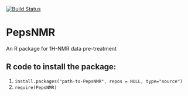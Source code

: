 [![Build Status](https://travis-ci.org/ManonMartin/PepsNMR.svg?branch=master)](https://travis-ci.org/ManonMartin/PepsNMR)

# PepsNMR
An R package for 1H-NMR data pre-treatment

## R code to install the package:
1. `install.packages("path-to-PepsNMR", repos = NULL, type="source")`
2. `require(PepsNMR)`
